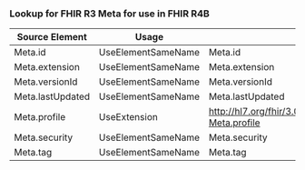 ### Lookup for FHIR R3 Meta for use in FHIR R4B

| Source Element | Usage | Target |
| -------------- | ----- | ------ |
| Meta.id | UseElementSameName | Meta.id |
| Meta.extension | UseElementSameName | Meta.extension |
| Meta.versionId | UseElementSameName | Meta.versionId |
| Meta.lastUpdated | UseElementSameName | Meta.lastUpdated |
| Meta.profile | UseExtension | http://hl7.org/fhir/3.0/StructureDefinition/extension-Meta.profile |
| Meta.security | UseElementSameName | Meta.security |
| Meta.tag | UseElementSameName | Meta.tag |
